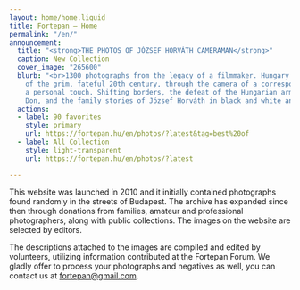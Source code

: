 ```yaml
---
layout: home/home.liquid
title: Fortepan — Home
permalink: "/en/"
announcement:
  title: "<strong>THE PHOTOS OF JÓZSEF HORVÁTH CAMERAMAN</strong>"
  caption: New Collection
  cover_image: "265600"
  blurb: "<br>1300 photographs from the legacy of a filmmaker. Hungary in the middle
    of the grim, fateful 20th century, through the camera of a correspondent with
    a personal touch. Shifting borders, the defeat of the Hungarian army at the river
    Don, and the family stories of József Horváth in black and white and colour."
  actions:
  - label: 90 favorites
    style: primary
    url: https://fortepan.hu/en/photos/?latest&tag=best%20of
  - label: All Collection
    style: light-transparent
    url: https://fortepan.hu/en/photos/?latest

---
```

This website was launched in 2010 and it initially contained photographs found randomly in the streets of Budapest. The archive has expanded since then through donations from families, amateur and professional photographers, along with public collections. The images on the website are selected by editors.

The descriptions attached to the images are compiled and edited by volunteers, utilizing information contributed at the Fortepan Forum. We gladly offer to process your photographs and negatives as well, you can contact us at [fortepan@gmail.com](mailto:fortepan@gmail.com).